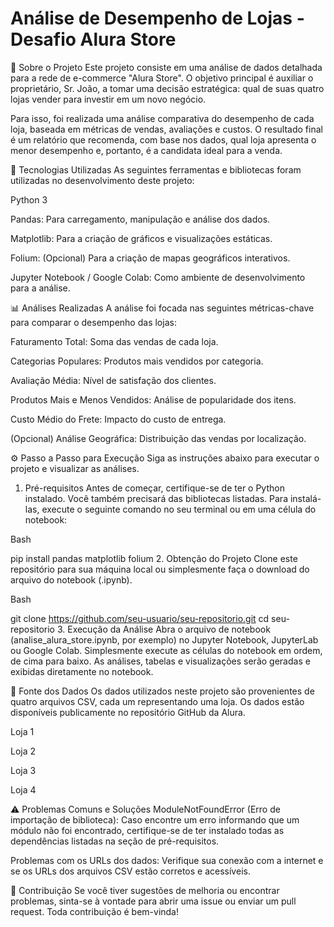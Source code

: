 # Análise de Desempenho de Lojas - Desafio Alura Store
📖 Sobre o Projeto
Este projeto consiste em uma análise de dados detalhada para a rede de e-commerce "Alura Store". O objetivo principal é auxiliar o proprietário, Sr. João, a tomar uma decisão estratégica: qual de suas quatro lojas vender para investir em um novo negócio.

Para isso, foi realizada uma análise comparativa do desempenho de cada loja, baseada em métricas de vendas, avaliações e custos. O resultado final é um relatório que recomenda, com base nos dados, qual loja apresenta o menor desempenho e, portanto, é a candidata ideal para a venda.

🚀 Tecnologias Utilizadas
As seguintes ferramentas e bibliotecas foram utilizadas no desenvolvimento deste projeto:

Python 3

Pandas: Para carregamento, manipulação e análise dos dados.

Matplotlib: Para a criação de gráficos e visualizações estáticas.

Folium: (Opcional) Para a criação de mapas geográficos interativos.

Jupyter Notebook / Google Colab: Como ambiente de desenvolvimento para a análise.

📊 Análises Realizadas
A análise foi focada nas seguintes métricas-chave para comparar o desempenho das lojas:

Faturamento Total: Soma das vendas de cada loja.

Categorias Populares: Produtos mais vendidos por categoria.

Avaliação Média: Nível de satisfação dos clientes.

Produtos Mais e Menos Vendidos: Análise de popularidade dos itens.

Custo Médio do Frete: Impacto do custo de entrega.

(Opcional) Análise Geográfica: Distribuição das vendas por localização.

⚙️ Passo a Passo para Execução
Siga as instruções abaixo para executar o projeto e visualizar as análises.

1. Pré-requisitos
Antes de começar, certifique-se de ter o Python instalado. Você também precisará das bibliotecas listadas. Para instalá-las, execute o seguinte comando no seu terminal ou em uma célula do notebook:

Bash

pip install pandas matplotlib folium
2. Obtenção do Projeto
Clone este repositório para sua máquina local ou simplesmente faça o download do arquivo do notebook (.ipynb).

Bash

git clone https://github.com/seu-usuario/seu-repositorio.git
cd seu-repositorio
3. Execução da Análise
Abra o arquivo de notebook (analise_alura_store.ipynb, por exemplo) no Jupyter Notebook, JupyterLab ou Google Colab. Simplesmente execute as células do notebook em ordem, de cima para baixo. As análises, tabelas e visualizações serão geradas e exibidas diretamente no notebook.

📁 Fonte dos Dados
Os dados utilizados neste projeto são provenientes de quatro arquivos CSV, cada um representando uma loja. Os dados estão disponíveis publicamente no repositório GitHub da Alura.

Loja 1

Loja 2

Loja 3

Loja 4

⚠️ Problemas Comuns e Soluções
ModuleNotFoundError (Erro de importação de biblioteca): Caso encontre um erro informando que um módulo não foi encontrado, certifique-se de ter instalado todas as dependências listadas na seção de pré-requisitos.

Problemas com os URLs dos dados: Verifique sua conexão com a internet e se os URLs dos arquivos CSV estão corretos e acessíveis.

🤝 Contribuição
Se você tiver sugestões de melhoria ou encontrar problemas, sinta-se à vontade para abrir uma issue ou enviar um pull request. Toda contribuição é bem-vinda!
